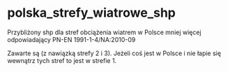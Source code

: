 # polska_strefy_wiatrowe_shp
Przybliżony shp dla stref obciążenia wiatrem w Polsce mniej więcej odpowiadający PN-EN 1991-1-4/NA:2010-09

Zawarte są (z nawiązką strefy 2 i 3). Jeżeli coś jest w Polsce i nie łapie się wewnątrz tych stref to jest w strefie 1.
